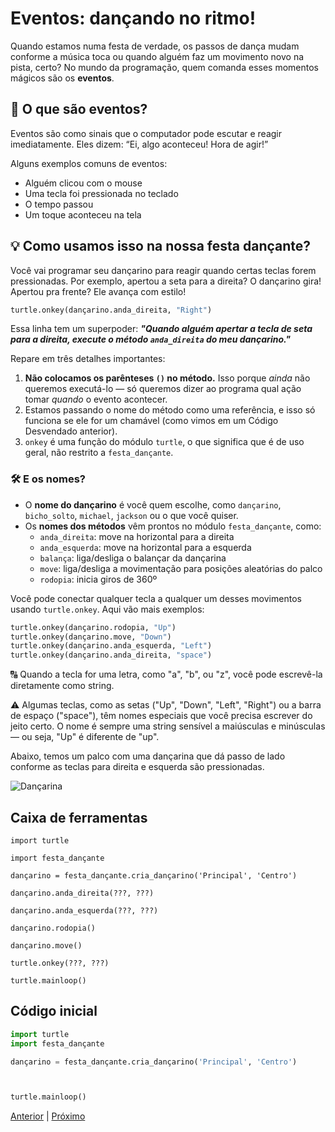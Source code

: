 # Eventos: dançando no ritmo!

Quando estamos numa festa de verdade, os passos de dança mudam conforme a música toca ou quando alguém faz um movimento novo na pista, certo? No mundo da programação, quem comanda esses momentos mágicos são os **eventos**.

## 🕺 O que são eventos?

Eventos são como sinais que o computador pode escutar e reagir imediatamente.
Eles dizem:
“Ei, algo aconteceu! Hora de agir!”

Alguns exemplos comuns de eventos:

- Alguém clicou com o mouse
- Uma tecla foi pressionada no teclado
- O tempo passou
- Um toque aconteceu na tela

## 💡 Como usamos isso na nossa festa dançante?

Você vai programar seu dançarino para reagir quando certas teclas forem
pressionadas. Por exemplo, apertou a seta para a direita? O dançarino gira!
Apertou pra frente? Ele avança com estilo!

```python
turtle.onkey(dançarino.anda_direita, "Right")
```

Essa linha tem um superpoder:
***"Quando alguém apertar a tecla de seta para a direita, execute o método
```anda_direita``` do meu dançarino."***

Repare em três detalhes importantes:

1. **Não colocamos os parênteses `()` no método.** Isso porque *ainda* não
queremos executá-lo — só queremos dizer ao programa qual ação tomar *quando* o
evento acontecer.
1. Estamos passando o nome do método como uma referência, e isso só funciona se ele for um chamável (como vimos em um Código Desvendado anterior).
1. `onkey` é uma função do módulo `turtle`, o que significa que é de uso geral,
não restrito a `festa_dançante`.

### 🛠️ E os nomes?

- O **nome do dançarino** é você quem escolhe, como `dançarino`, `bicho_solto`,
`michael`, `jackson` ou o que você quiser.
- Os **nomes dos métodos** vêm prontos no módulo `festa_dançante`, como:
  - `anda_direita`: move na horizontal para a direita
  - `anda_esquerda`: move na horizontal para a esquerda
  - `balança`: liga/desliga o balançar da dançarina
  - `move`: liga/desliga a movimentação para posições aleatórias do palco
  - `rodopia`: inicia giros de 360º

Você pode conectar qualquer tecla a qualquer um desses movimentos usando `turtle.onkey`.
Aqui vão mais exemplos:

```python
turtle.onkey(dançarino.rodopia, "Up")
turtle.onkey(dançarino.move, "Down")
turtle.onkey(dançarino.anda_esquerda, "Left")
turtle.onkey(dançarino.anda_direita, "space")
```

🔠 Quando a tecla for uma letra, como "a", "b", ou "z", você pode escrevê-la
diretamente como string.

⚠️ Algumas teclas, como as setas ("Up", "Down", "Left", "Right") ou a barra de espaço ("space"), têm nomes especiais que você precisa escrever do jeito certo. O nome é sempre uma string sensível a maiúsculas e minúsculas — ou seja, "Up" é diferente de "up".

Abaixo, temos um palco com uma dançarina que dá passo de lado conforme as
teclas para direita e esquerda são pressionadas.

![Dançarina](03_eventos.gif "Dançarina")

## Caixa de ferramentas

`import turtle`

`import festa_dançante`

`dançarino = festa_dançante.cria_dançarino('Principal', 'Centro')`

`dançarino.anda_direita(???, ???)`

`dançarino.anda_esquerda(???, ???)`

`dançarino.rodopia()`

`dançarino.move()`

`turtle.onkey(???, ???)`

`turtle.mainloop()`

## Código inicial

```python
import turtle
import festa_dançante

dançarino = festa_dançante.cria_dançarino('Principal', 'Centro')



turtle.mainloop()
```

[Anterior](02_cria_dançarino.md) | [Próximo](README.md)
